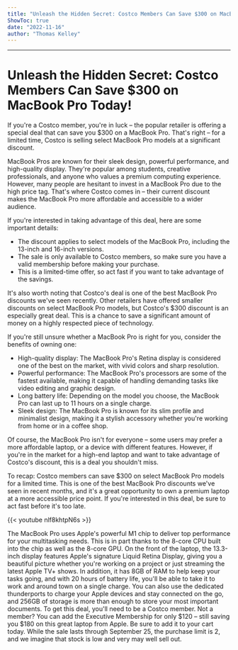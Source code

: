 ```yaml
---
title: "Unleash the Hidden Secret: Costco Members Can Save $300 on MacBook Pro Today!"
ShowToc: true 
date: "2022-11-16"
author: "Thomas Kelley"
---
```

*****
# Unleash the Hidden Secret: Costco Members Can Save $300 on MacBook Pro Today!

If you're a Costco member, you're in luck – the popular retailer is offering a special deal that can save you $300 on a MacBook Pro. That's right – for a limited time, Costco is selling select MacBook Pro models at a significant discount. 

MacBook Pros are known for their sleek design, powerful performance, and high-quality display. They're popular among students, creative professionals, and anyone who values a premium computing experience. However, many people are hesitant to invest in a MacBook Pro due to the high price tag. That's where Costco comes in – their current discount makes the MacBook Pro more affordable and accessible to a wider audience.

If you're interested in taking advantage of this deal, here are some important details:

- The discount applies to select models of the MacBook Pro, including the 13-inch and 16-inch versions.
- The sale is only available to Costco members, so make sure you have a valid membership before making your purchase.
- This is a limited-time offer, so act fast if you want to take advantage of the savings.

It's also worth noting that Costco's deal is one of the best MacBook Pro discounts we've seen recently. Other retailers have offered smaller discounts on select MacBook Pro models, but Costco's $300 discount is an especially great deal. This is a chance to save a significant amount of money on a highly respected piece of technology.

If you're still unsure whether a MacBook Pro is right for you, consider the benefits of owning one:

- High-quality display: The MacBook Pro's Retina display is considered one of the best on the market, with vivid colors and sharp resolution.
- Powerful performance: The MacBook Pro's processors are some of the fastest available, making it capable of handling demanding tasks like video editing and graphic design.
- Long battery life: Depending on the model you choose, the MacBook Pro can last up to 11 hours on a single charge.
- Sleek design: The MacBook Pro is known for its slim profile and minimalist design, making it a stylish accessory whether you're working from home or in a coffee shop.

Of course, the MacBook Pro isn't for everyone – some users may prefer a more affordable laptop, or a device with different features. However, if you're in the market for a high-end laptop and want to take advantage of Costco's discount, this is a deal you shouldn't miss.

To recap: Costco members can save $300 on select MacBook Pro models for a limited time. This is one of the best MacBook Pro discounts we've seen in recent months, and it's a great opportunity to own a premium laptop at a more accessible price point. If you're interested in this deal, be sure to act fast before it's too late.

{{< youtube nlf8khtpN6s >}} 



The MacBook Pro uses Apple's powerful M1 chip to deliver top performance for your multitasking needs. This is in part thanks to the 8-core CPU built into the chip as well as the 8-core GPU. On the front of the laptop, the 13.3-inch display features Apple's signature Liquid Retina Display, giving you a beautiful picture whether you're working on a project or just streaming the latest Apple TV+ shows.
In addition, it has 8GB of RAM to help keep your tasks going, and with 20 hours of battery life, you'll be able to take it to work and around town on a single charge. You can also use the dedicated thunderports to charge your Apple devices and stay connected on the go, and 256GB of storage is more than enough to store your most important documents.
To get this deal, you'll need to be a Costco member. Not a member? You can add the Executive Membership for only $120 – still saving you $180 on this great laptop from Apple.
Be sure to add it to your cart today. While the sale lasts through September 25, the purchase limit is 2, and we imagine that stock is low and very may well sell out.






